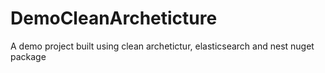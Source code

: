 # DemoCleanArcheticture
A demo project built using clean archetictur, elasticsearch and nest nuget package
